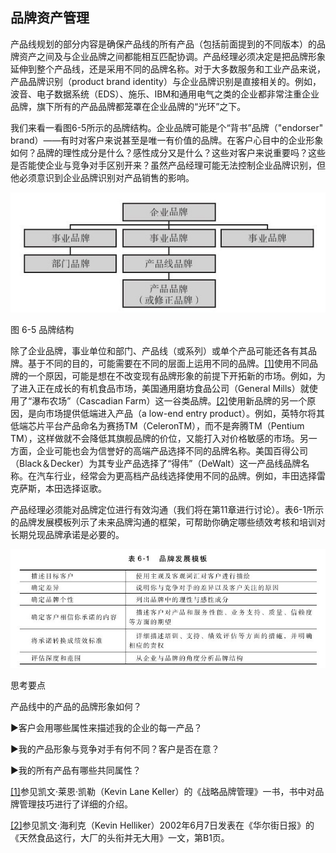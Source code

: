 ## 品牌资产管理

产品线规划的部分内容是确保产品线的所有产品（包括前面提到的不同版本）的品牌资产之间及与企业品牌之间都能相互匹配协调。产品经理必须决定是把品牌形象延伸到整个产品线，还是采用不同的品牌名称。对于大多数服务和工业产品来说，产品品牌识别（product brand identity）与企业品牌识别是直接相关的。例如，波音、电子数据系统（EDS）、施乐、IBM和通用电气之类的企业都非常注重企业品牌，旗下所有的产品品牌都笼罩在企业品牌的“光环”之下。

我们来看一看图6-5所示的品牌结构。企业品牌可能是个“背书”品牌（"endorser" brand）——有时对客户来说甚至是唯一有价值的品牌。在客户心目中的企业形象如何？品牌的理性成分是什么？感性成分又是什么？这些对客户来说重要吗？这些是否能使企业与竞争对手区别开来？虽然产品经理可能无法控制企业品牌识别，但他必须意识到企业品牌识别对产品销售的影响。

![](images/image01259_jpeg)

图 6-5 品牌结构 

除了企业品牌，事业单位和部门、产品线（或系列）或单个产品可能还各有其品牌。基于不同的目的，可能需要在不同的层面上运用不同的品牌。[[1]](part0068.xhtml#ch1-back)使用不同品牌的一个原因，可能是想在不改变现有品牌形象的前提下开拓新的市场。例如，为了进入正在成长的有机食品市场，美国通用磨坊食品公司（General Mills）就使用了“瀑布农场”（Cascadian Farm）这一谷类品牌。[[2]](part0068.xhtml#ch2-back)使用新品牌的另一个原因，是向市场提供低端进入产品（a low-end entry product）。例如，英特尔将其低端芯片平台产品命名为赛扬TM（CeleronTM），而不是奔腾TM（Pentium TM），这样做就不会降低其旗舰品牌的价位，又能打入对价格敏感的市场。另一方面，企业可能也会为信誉好的高端产品选择不同的品牌名称。美国百得公司（Black＆Decker）为其专业产品选择了“得伟”（DeWalt）这一产品线品牌名称。在汽车行业，经常会为更高档产品线选择使用不同的品牌。例如，丰田选择雷克萨斯，本田选择讴歌。

产品经理必须能对品牌定位进行有效沟通（我们将在第11章进行讨论）。表6-1所示的品牌发展模板列示了未来品牌沟通的框架，可帮助你确定哪些绩效考核和培训对长期兑现品牌承诺是必要的。

![](images/image01260_jpeg)

思考要点

产品线中的产品的品牌形象如何？

▶客户会用哪些属性来描述我的企业的每一产品？

▶我的产品形象与竞争对手有何不同？客户是否在意？

▶我的所有产品有哪些共同属性？

[[1]](part0068.xhtml#ch1)参见凯文·莱恩·凯勒（Kevin Lane Keller）的《战略品牌管理》一书，书中对品牌管理技巧进行了详细的介绍。

[[2]](part0068.xhtml#ch2)参见凯文·海利克（Kevin Helliker）2002年6月7日发表在《华尔街日报》的《天然食品这行，大厂的头衔并无大用》一文，第B1页。
